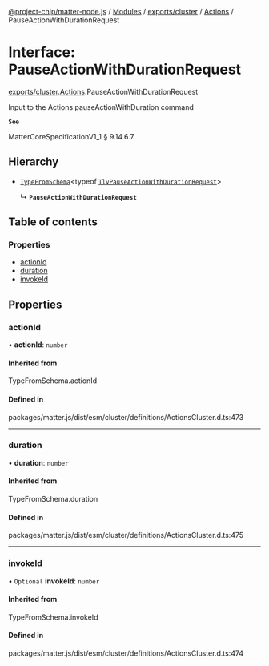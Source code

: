 [@project-chip/matter-node.js](../README.md) / [Modules](../modules.md) / [exports/cluster](../modules/exports_cluster.md) / [Actions](../modules/exports_cluster.Actions.md) / PauseActionWithDurationRequest

# Interface: PauseActionWithDurationRequest

[exports/cluster](../modules/exports_cluster.md).[Actions](../modules/exports_cluster.Actions.md).PauseActionWithDurationRequest

Input to the Actions pauseActionWithDuration command

**`See`**

MatterCoreSpecificationV1_1 § 9.14.6.7

## Hierarchy

- [`TypeFromSchema`](../modules/exports_tlv.md#typefromschema)\<typeof [`TlvPauseActionWithDurationRequest`](../modules/exports_cluster.Actions.md#tlvpauseactionwithdurationrequest)\>

  ↳ **`PauseActionWithDurationRequest`**

## Table of contents

### Properties

- [actionId](exports_cluster.Actions.PauseActionWithDurationRequest.md#actionid)
- [duration](exports_cluster.Actions.PauseActionWithDurationRequest.md#duration)
- [invokeId](exports_cluster.Actions.PauseActionWithDurationRequest.md#invokeid)

## Properties

### actionId

• **actionId**: `number`

#### Inherited from

TypeFromSchema.actionId

#### Defined in

packages/matter.js/dist/esm/cluster/definitions/ActionsCluster.d.ts:473

___

### duration

• **duration**: `number`

#### Inherited from

TypeFromSchema.duration

#### Defined in

packages/matter.js/dist/esm/cluster/definitions/ActionsCluster.d.ts:475

___

### invokeId

• `Optional` **invokeId**: `number`

#### Inherited from

TypeFromSchema.invokeId

#### Defined in

packages/matter.js/dist/esm/cluster/definitions/ActionsCluster.d.ts:474
